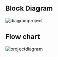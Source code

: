 ## Block Diagram

![diagramproject](https://user-images.githubusercontent.com/94305490/144293871-4a08c073-3ee0-430a-8db0-5597a8feb310.png)


## Flow chart

![projectdiagram](https://user-images.githubusercontent.com/94305490/144293951-978efe91-5e07-4926-8043-1749c311f18f.png)


